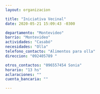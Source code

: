 ```yaml
---
layout: organizacion

title: "Iniciativa Vecinal"
date: 2020-05-21 15:09:43 -0300

departamento: "Montevideo"
barrio: "Montevideo"
actividades: "Casabó"
necesidades: "Olla"
telefono_contacto: "Alimentos para olla"
direccion: "092405789 "

otros_contactos: "096557454 Sonia"
horario: "13 hs"
aclaraciones: ""
cuenta_bancaria: ""

---
```

